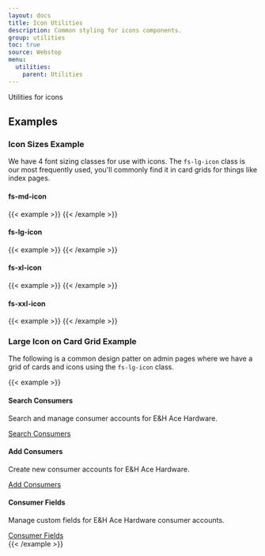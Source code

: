 ```yaml
---
layout: docs
title: Icon Utilities
description: Common styling for icons components.
group: utilities
toc: true
source: Webstop
menu: 
  utilities:
    parent: Utilities
---
```



Utilities for icons


## Examples

### Icon Sizes Example

We have 4 font sizing classes for use with icons. The `fs-lg-icon` class is our most frequently used, you'll commonly 
find it in card grids for things like index pages.

<style>
.icon-size-example-sizer .example{
  min-height: 192px;
}
</style>

<div class="row icon-size-example-sizer">
  <div class="col text-center">
    <h4>fs-md-icon</h4>
    {{< example >}}
      <i class="fa-duotone fa-user-magnifying-glass fs-md-icon"></i>
    {{< /example >}}
  </div>
  <div class="col text-center">
    <h4>fs-lg-icon</h4>
    {{< example >}}
      <i class="fa-duotone fa-user-magnifying-glass fs-lg-icon"></i>
    {{< /example >}}
  </div>
  <div class="col text-center">
    <h4>fs-xl-icon</h4>
    {{< example >}}
      <i class="fa-duotone fa-user-magnifying-glass fs-xl-icon"></i>
    {{< /example >}}
  </div>
  <div class="col text-center">
    <h4>fs-xxl-icon</h4>
    {{< example >}}
      <i class="fa-duotone fa-user-magnifying-glass fs-xxl-icon"></i>
    {{< /example >}}
  </div>
</div>


### Large Icon on Card Grid Example

The following is a common design patter on admin pages where we have a grid of cards and icons using the `fs-lg-icon` class.

{{< example >}}
<div class="row row-cols-1 row-cols-sm-1 row-cols-md-2 row-cols-lg-3 row-cols-xl-4 g-4">
  <div class="col">
    <div class="card readable shadow h-100">
      <div class="card-body text-center">
        <div class="fs-lg-icon"><i class="fa-duotone fa-user-magnifying-glass"></i></div>        <h4 class="card-title">Search Consumers</h4>
        <p>Search and manage consumer accounts for E&amp;H Ace Hardware.</p>
      </div>
      <div class="card-footer">
        <a class="btn btn-primary btn-lg d-block" href="/admin/retailers/3278/consumers/search">
          <i class="fa-duotone fa-user-magnifying-glass"></i> Search Consumers
        </a>
      </div>
    </div>
  </div>
  <div class="col">
    <div class="card readable shadow h-100">
      <div class="card-body text-center">
        <div class="fs-lg-icon"><i class="fa-duotone fa-user-plus"></i></div>
        <h4 class="card-title">Add Consumers</h4>
        <p>Create new consumer accounts for E&amp;H Ace Hardware.</p>
      </div>
      <div class="card-footer">
        <a class="btn btn-primary btn-lg d-block" href="/admin/retailers/3278/consumers/new">
          <i class="fa-duotone fa-user-plus"></i> Add Consumers
        </a>
      </div>
    </div>
  </div>
  <div class="col">
    <div class="card readable shadow h-100">
      <div class="card-body text-center">
        <div class="fs-lg-icon"><i class="fa-duotone fa-solid fa-user-gear"></i></div>
        <h4 class="card-title">Consumer Fields</h4>
        <p>Manage custom fields for E&amp;H Ace Hardware consumer accounts.</p>
      </div>
      <div class="card-footer">
        <a class="btn btn-primary btn-lg d-block" href="/admin/retailers/3278/consumer_field_assignments">
          <i class="fa-duotone fa-solid fa-user-gear"></i> Consumer Fields
        </a>
      </div>
    </div>
  </div>
</div>
{{< /example >}}

